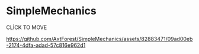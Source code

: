 # SimpleMechanics
 


CLİCK TO MOVE



 
https://github.com/AxtForest/SimpleMechanics/assets/82883471/09ad00eb-2174-4dfa-adad-57c816e962d1

